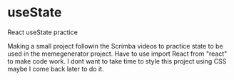 # useState
React useState practice

Making a small project followin the Scrimba videos to practice state to be used in the memegenerator project.
Have to use import React from "react" to make code work.
I dont want to take time to style this project using CSS maybe I come back later to do it.